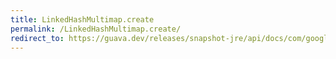 ```yaml
---
title: LinkedHashMultimap.create
permalink: /LinkedHashMultimap.create/
redirect_to: https://guava.dev/releases/snapshot-jre/api/docs/com/google/common/collect/LinkedHashMultimap.html#create--
---
```

